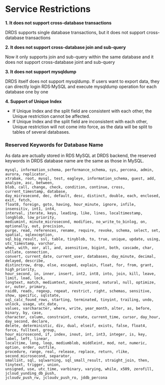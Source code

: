 # Service Restrictions
**1. It does not support cross-database transactions**

DRDS supports single database transactions, but it does not support cross-database transactions

**2. It does not support cross-database join and sub-query**

Now it only supports join and sub-query within the same database and it does not support cross-database joint and sub-query

**3. It does not support mysqldump**

DRDS itself does not support mysqldump. If users want to export data, they can directly login RDS·MySQL and execute mysqldump operation for each database one by one

**4. Support of Unique Index**
- If Unique Index and the split field are consistent with each other, the Unique restriction cannot be affected.
- If Unique Index and the split field are inconsistent with each other, Unique restriction will not come into force, as the data will be split to tables of several databases. 


### Reserved Keywords for Database Name
As data are actually stored in RDS MySQL at DRDS backend, the reserved keywords in DRDS database name are the same as those in MySQL.

```
mysql, information_schema, performance_schema, sys, percona, admin, aurora, replicator, 
xtrabak, root, mysql, test, eagleye, information_schema, guest, add, analyze, asc, between, 
blob, call, change, check, condition, continue, cross, current_timestamp, database, 
day_microsecond, dec, default, desc, distinct, double, each, enclosed, exit, fetch, 
float8, foreign, goto, having, hour_minute, ignore, infile, insensitiv, int1, int4, 
interval, iterate, keys, leading, like, lines, localtimestamp, longblob, low_priority, 
mediumint, minute_microsecond, modifies, no_write_to_binlog, on, optionally, out, precision, 
purge, read, references, rename, require, revoke, schema, select, set, spatial, sqlexception, 
sql_big_result, ssl, table, tinyblob, to, true, unique, update, using, utc_timestamp, varchar,
when, with, xor, all, and, asensitive, bigint, both, cascade, char, collate, connection, 
convert, current_date, current_user, databases, day_minute, decimal, delayed, describe, 
distinctrow, drop, else, escaped, explain, float, for, from, grant, high_priority, 
hour_second, in, inner, insert, int2, int8, into, join, kill, leave, limit, load, lock, 
longtext, match, mediumtext, minute_second, natural, null, optimize, or, outer, primary, 
raid0, reads, regexp, repeat, restrict, right, schemas, sensitive, show, specific, sqlstate, 
sql_calc_found_rows, starting, terminated, tinyint, trailing, undo, unlock, usage, utc_date, 
values, varcharacter, where, write, year_month, alter, as, before, binary, by, case, 
character, column, constraint, create, current_time, cursor, day_hour, day_second, declare, 
delete, deterministic, div, dual, elseif, exists, false, float4, force, fulltext, group, 
hour_microsecond, if, index, inout, int, int3, integer, is, key, label, left, linear, 
localtime, long, loop, mediumblob, middleint, mod, not, numeric, option, order, outfile, 
procedure, range, real, release, replace, return, rlike, second_microsecond, separator, 
smallint, sql, sqlwarning, sql_small_result, straight_join, then, tinytext, trigger, union, 
unsigned, use, utc_time, varbinary, varying, while, x509, zerofill, jcloud_yunding_db_push, 
jcloudv_push_rw, jcloudv_push_ro, jddb_percona
```

